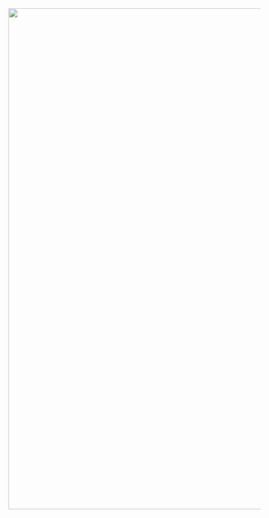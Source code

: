 <div id="header" align="center">
  <img src="https://25.media.tumblr.com/605c7d9957909205baf68f7db55793ab/tumblr_mt6hmoX7VV1s5jjtzo1_500.gif" width="1000"/>
</div>
